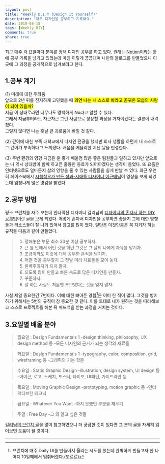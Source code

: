 ```yaml
---
layout: post
title: "Weekly D.I.Y (Design It Yourself)"
description: "매주 디자인을 공부하고 기록해요."
date: 2018-08-18
tags: [Weekly_DIY]
comments: true
share: true
---
```


최근 매주 각 요일마다 분야를 정해 디자인 공부를 하고 있다.
원래는 [Notion](https://www.notion.so/)이라는 툴에 공부 기록을 남기고 있었는데
마침 이렇게 끙끙대며 나만의 블로그를 만들었으니 이곳에 그 과정을 공개적으로 남겨보려고 한다.

## 1.공부 계기

(1) 미래에 대한 두려움  
앞으로 2년 뒤를 진지하게 고민했을 때 <mark>과연 나는 내 스스로 바라고 꿈꿔온 모습의 사람이 되어 있을까?</mark>  
지금 이 상태로라면 너무나도 명백하게 No라고 말할 수 있다.  
그래서 지금부터라도 차근차근 그런 사람으로 성장할 과정을 거쳐야겠다는 결론이 내려졌다.  
그렇지 않다면 나는 훗날 큰 괴로움에 빠질 것 같다.  

(2) 깊이에 대한 부족
대학교에서 디자인 전공을 했지만 회사 생활을 하면서 내 스스로 그 깊이가 부족하다고 느껴졌다.
배움을 게을리한 지난 날을 반성한다.

(3) 주변 환경의 영향
지금은 운 좋게 배울점 많은 좋은 팀원들과 일하고 있지만
앞으로는 나 역시 상대방이 함께 하고픈 훌륭한 동료가 되어야겠다는 생각이 들었다.
또 요즘은 인터넷으로도 얼마든지 삶의 영향을 줄 수 있는 사람들을 쉽게 만날 수 있다.
최근 우연히 페이스북에서 [시행착오가 만든 성과-시애틀 디자이너 이근배님](https://www.facebook.com/breakerskor/videos/1936045276694113/)이 영상을 보게 되었는데 엄청나게 많은 영감을 받았다.


## 2.공부 방법

평소 브런치를 자주 보는데 인터랙션 디자이너 길리님의 [디자이너의 혼자서 하는 DIY 공부법](https://brunch.co.kr/@gilberthan/31)이란 글을 보게 되었다. 어떻게 혼자서 디자인을 공부하면 좋을지 그에 대한 방향들과 리소스들이 잘 나와 있어서 참고를 많이 했다.
일단은 이것만큼은 꼭 지키자 하는 규칙을 다음과 같이 만들었다.

>1. 정해놓은 부문 최소 30분 이상 공부하자.
>2. 큰 틀 안에서 어떤 것을 하던 그것은 그 날의 나에게 자유를 맡기자.
>3. 조금이라도 이것에 대해 공부한 흔적을 남기자.
>4. 어떤 것을 공부할지 그 전날 미리 자료들을 모아 놓자.
>5. 완벽주의자가 되지 말자.
>6. 되도록 많이 만들고 빠른 속도로 많은 디자인을 만들자.
>7. 꾸준하자.
>8. 잘 하는 사람도 처음엔 초보였다는 것을 잊지 말자.

사실 제일 중요한건 7번이다. 이에 대한 뼈아픈 경험[^1]은 이미 한 적이 많다. 그것을 방지하기 위해서는 5번의 규칙이 참 중요한 것 같다.
이를 토대로 내가 원하는 것을 따라해보고 스스로 프로젝트를 해본 뒤 피드백을 받는 과정을 거치는 것이다.


## 3.요일별 배울 분야

>월요일 : Design Fundamentals 1
>-design thinking, philosophy, UX design method 등
>-모든 디자인의 근거가 되는 생각의 재료들

>화요일 : Design Fundamentals 1
>-typography, color, composition, grid, wireframing 등
>-그래픽의 기본 학문

>수요일 : Static Graphic Design
>-illustration, design system, UI design 등
>-아이콘, 로고, 스케치, 포스터, 타이포, UI패턴, 가이드라인 등

>목요일 : Moving Graphic Design
>-prototyping, motion graphic 등
>-인터랙티브한 테크닉

>금요일 : Whatever You Want
>-하지 못했던 부분을 채우기

>주말 : Free Day
>-그 외 알고 싶은 것들

[길리님의 브런치 글](https://brunch.co.kr/@gilberthan/31)을 많이 참고하였으니
더 궁금한 것이 있다면 그 분의 글을 자세히 읽어보면 도움이 될 것이다.




[^1]: 브런치에 매주 Daily UI를 만들어서 올리는 시도를 했는데 완벽하게 만들고자 한 나머지 10일째에서 멈춰버렸다.(또르르)






---
